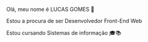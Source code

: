 Olá, meu nome é LUCAS GOMES 👋

Estou a procura de ser Desenvolvedor Front-End Web

Estou cursando Sistemas de informação 🎓📚

